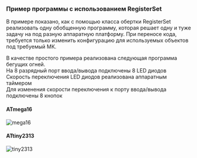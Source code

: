 ### Пример программы с использованием RegisterSet

В примере показано, как с помощью класса обертки RegisterSet реализовать одну обобщенную программу, которая решает одну и туже задачу на под разную аппаратную платформу. При переносе кода, требуется только изменить конфигурацию для используемых объектов под требуемый МК.

В качестве простого примера реализована следующая программа бегущих огней.\
На 8 разрядный порт ввода/вывода подключены 8 LED диодов\
Скорость переключения LED диодов реализована аппаратным таймером\
Для изменения скорости переключения к порту ввода/вывода подключены 8 кнопок

#### ATmega16
![mega16]
#### ATtiny2313
![tiny2313]


[mega16]:https://github.com/Reifat/MetaBitLibrary/blob/master/example/pictures/Atmega16.png
[tiny2313]:https://github.com/Reifat/MetaBitLibrary/blob/master/example/pictures/ATtiny2313.png
